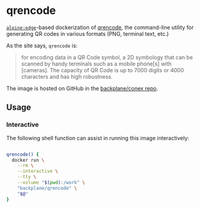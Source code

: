 # qrencode

[`alpine:edge`](https://hub.docker.com/_/alpine/)-based dockerization of [qrencode](https://fukuchi.org/works/qrencode/), the command-line utility for generating QR codes in various formats (PNG, terminal text, etc.)

As the site says, `qrencode` is:

> for encoding data in a QR Code symbol, a 2D symbology that can be scanned by handy terminals such as a mobile phone[s] with [cameras]. The capacity of QR Code is up to 7000 digits or 4000 characters and has high robustness.

The image is hosted on GitHub in the [backplane/conex repo](https://github.com/backplane/conex/tree/main/qrencode).

## Usage

### Interactive

The following shell function can assist in running this image interactively:

```sh

qrencode() {
  docker run \
    --rm \
    --interactive \
    --tty \
    --volume "$(pwd):/work" \
    "backplane/qrencode" \
    "$@"
}

```
